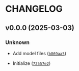 # CHANGELOG



## v0.0.0 (2025-03-03)

### Unknown

* Add model files ([`b869aa5`](https://github.com/ayoub-lvmh/lvmh-ai-dataiku-plugin-retrieval-reco/commit/b869aa5a5c22d97092e7fb87587ae3271681efe7))

* Initialize ([`72557e2`](https://github.com/ayoub-lvmh/lvmh-ai-dataiku-plugin-retrieval-reco/commit/72557e2360cb2ba4808e2b0f8079a2d2445bc1e6))
